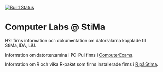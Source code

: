 [![Build Status](https://travis-ci.org/STIMALiU/ComputerLabs.svg?branch=master)](https://travis-ci.org/STIMALiU/ComputerLabs)

# Computer Labs @ StiMa

H?r finns information och dokumentation om datorsalarna kopplade till StiMa, IDA, LiU.

Information om datortentamina i PC-Pul finns i [ComputerExams](https://github.com/STIMALiU/ComputerLabs/tree/master/ComputerExams).

Information om R och vilka R-paket som finns installerade finns i [R på Stima](https://github.com/STIMALiU/ComputerLabs/tree/master/R).

